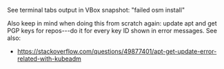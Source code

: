 See terminal tabs output in VBox snapshot: "failed osm install"

Also keep in mind when doing this from scratch again: update apt and get
PGP keys for repos---do it for every key ID shown in error messages.
See also:
- https://stackoverflow.com/questions/49877401/apt-get-update-error-related-with-kubeadm
